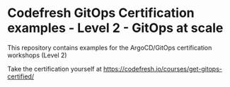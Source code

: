 # Codefresh GitOps Certification examples - Level 2 - GitOps at scale


This repository contains examples for the ArgoCD/GitOps
certification workshops (Level 2)

Take the certification yourself at https://codefresh.io/courses/get-gitops-certified/
